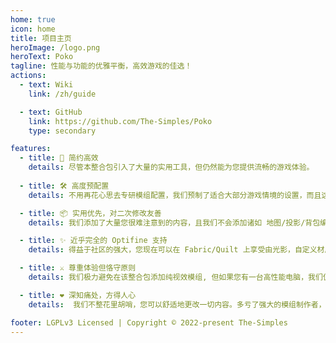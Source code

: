 ```yaml
---
home: true
icon: home
title: 项目主页
heroImage: /logo.png
heroText: Poko
tagline: 性能与功能的优雅平衡，高效游戏的佳选！
actions:
  - text: Wiki
    link: /zh/guide

  - text: GitHub
    link: https://github.com/The-Simples/Poko
    type: secondary

features:
  - title: 🚀 简约高效
    details: 尽管本整合包引入了大量的实用工具，但仍然能为您提供流畅的游戏体验。
    
  - title: 🛠 高度预配置
    details: 不用再花心思去专研模组配置，我们预制了适合大部分游戏情境的设置，而且这些设置您完全可以再次进行个性化地更改。

  - title: 📦 实用优先，对二次修改友善
    details: 我们添加了大量您很难注意到的内容，且我们不会添加诸如 地图/投影/背包编辑器 等额外的功能模组，选择权永远在您的手上！

  - title: ✨ 近乎完全的 Optifine 支持
    details: 得益于社区的强大，您现在可以在 Fabric/Quilt 上享受由光影，自定义材质，材质衔接，动态光源等功能所带来的便利!

  - title: ⚔️ 尊重体验但恪守原则
    details: 我们极力避免在该整合包添加纯视效模组, 但如果您有一台高性能电脑，我们仍然向您推荐那些提升游戏体验的优质模组。

  - title: ❤️ 深知痛处，方得人心
    details:  我们不整花里胡哨，您可以舒适地更改一切内容。多亏了强大的模组制作者，您现在无需再为服务器地狱门卡屏，语言切换耗时，计分板/Bossbar/Actionbar 占用空间所困扰，您可以自由的配置他们，并以此合理配置解决更多问题。

footer: LGPLv3 Licensed | Copyright © 2022-present The-Simples
---
```

